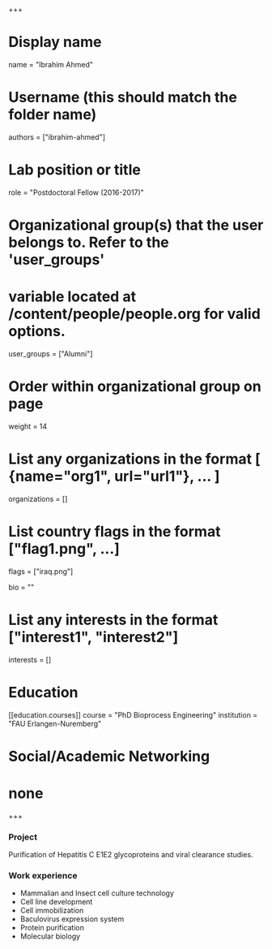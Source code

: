 +++
# Display name
name = "Ibrahim Ahmed"

# Username (this should match the folder name)
authors = ["ibrahim-ahmed"]

# Lab position or title
role = "Postdoctoral Fellow (2016-2017)"

# Organizational group(s) that the user belongs to. Refer to the 'user_groups'
# variable located at /content/people/people.org for valid options.
user_groups = ["Alumni"]

# Order within organizational group on page
weight = 14

# List any organizations in the format [ {name="org1", url="url1"}, ... ]
organizations = []

# List country flags in the format ["flag1.png", ...]
flags = ["iraq.png"]

bio = ""

# List any interests in the format ["interest1", "interest2"]
interests = []

# Education
[[education.courses]]
  course = "PhD Bioprocess Engineering"
  institution = "FAU Erlangen-Nuremberg"

# Social/Academic Networking
# none
+++

### Project
Purification of Hepatitis C E1E2 glycoproteins and viral clearance studies.

### Work experience
- Mammalian and Insect cell culture technology
- Cell line development
- Cell immobilization
- Baculovirus expression system
- Protein purification
- Molecular biology
